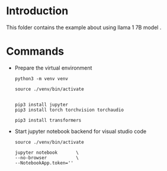 # Introduction

This folder contains the example about using llama 1 7B model .

# Commands

- Prepare the virtual environment

    ``` shell
    python3 -m venv venv

    source ./venv/bin/activate


    pip3 install jupyter
    pip3 install torch torchvision torchaudio

    pip3 install transformers
    
    ```
- Start jupyter notebook backend for visual studio code

    ``` shell
    source ./venv/bin/activate
    
    jupyter notebook       \
    --no-browser           \
    --NotebookApp.token=''
    ```
